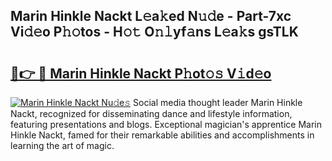 ## Marin Hinkle Nackt L𝚎a𝚔ed N𝚞𝚍e - Part-7xc Vi𝚍𝚎o P𝚑𝚘tos - H𝚘𝚝 O𝚗𝚕yf𝚊ns L𝚎a𝚔s gsTLK

# <h2><a href="http://kf30ev4.oniu.top/?m=Marin+Hinkle+Nackt">🔗👉 🔴 Marin Hinkle Nackt P𝚑ot𝚘𝚜 V𝚒d𝚎o</a></h2>

[![Marin Hinkle Nackt Nu𝚍e𝚜](https://i.imgur.com/0qMVB7G.gif)](http://kf30ev4.oniu.top/?m=Marin+Hinkle+Nackt)
Social media thought leader Marin Hinkle Nackt, recognized for disseminating dance and lifestyle information, featuring presentations and blogs. Exceptional magician's apprentice Marin Hinkle Nackt, famed for their remarkable abilities and accomplishments in learning the art of magic.  
